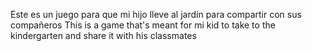 Este es un juego para que mi hijo lleve al jardín para compartir con sus compañeros
This is a game that's meant for mi kid to take to the kindergarten and share it with his classmates
